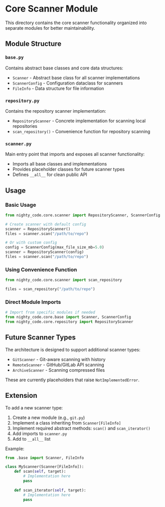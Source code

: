 # Core Scanner Module

This directory contains the core scanner functionality organized into separate modules for better maintainability.

## Module Structure

### `base.py`
Contains abstract base classes and core data structures:
- `Scanner` - Abstract base class for all scanner implementations
- `ScannerConfig` - Configuration dataclass for scanners
- `FileInfo` - Data structure for file information

### `repository.py`
Contains the repository scanner implementation:
- `RepositoryScanner` - Concrete implementation for scanning local repositories
- `scan_repository()` - Convenience function for repository scanning

### `scanner.py`
Main entry point that imports and exposes all scanner functionality:
- Imports all base classes and implementations
- Provides placeholder classes for future scanner types
- Defines `__all__` for clean public API

## Usage

### Basic Usage
```python
from nighty_code.core.scanner import RepositoryScanner, ScannerConfig

# Create scanner with default config
scanner = RepositoryScanner()
files = scanner.scan("/path/to/repo")

# Or with custom config
config = ScannerConfig(max_file_size_mb=5.0)
scanner = RepositoryScanner(config)
files = scanner.scan("/path/to/repo")
```

### Using Convenience Function
```python
from nighty_code.core.scanner import scan_repository

files = scan_repository("/path/to/repo")
```

### Direct Module Imports
```python
# Import from specific modules if needed
from nighty_code.core.base import Scanner, ScannerConfig
from nighty_code.core.repository import RepositoryScanner
```

## Future Scanner Types

The architecture is designed to support additional scanner types:

- `GitScanner` - Git-aware scanning with history
- `RemoteScanner` - GitHub/GitLab API scanning  
- `ArchiveScanner` - Scanning compressed files

These are currently placeholders that raise `NotImplementedError`.

## Extension

To add a new scanner type:

1. Create a new module (e.g., `git.py`)
2. Implement a class inheriting from `Scanner[FileInfo]`
3. Implement required abstract methods: `scan()` and `scan_iterator()`
4. Add imports to `scanner.py`
5. Add to `__all__` list

Example:
```python
from .base import Scanner, FileInfo

class MyScanner(Scanner[FileInfo]):
    def scan(self, target):
        # Implementation here
        pass
    
    def scan_iterator(self, target):
        # Implementation here  
        pass
```